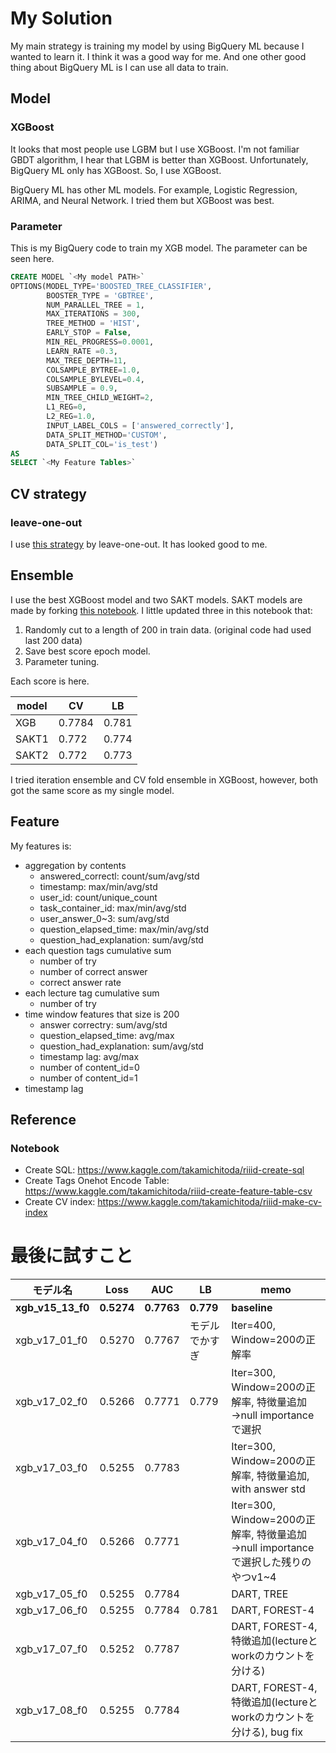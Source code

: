 # My Solution


My main strategy is training my model by using BigQuery ML because I wanted to learn it.
I think it was a good way for me. And one other good thing about BigQuery ML is I can use all data to train.

## Model
### XGBoost
It looks that most people use LGBM but I use XGBoost.
I'm not familiar GBDT algorithm, I hear that LGBM is better than XGBoost.
Unfortunately, BigQuery ML only has XGBoost. So, I use XGBoost.

BigQuery ML has other ML models. For example, Logistic Regression, ARIMA, and Neural Network.
I tried them but XGBoost was best.

### Parameter

This is my BigQuery code to train my XGB model.
The parameter can be seen here.

```sql
CREATE MODEL `<My model PATH>`
OPTIONS(MODEL_TYPE='BOOSTED_TREE_CLASSIFIER',
        BOOSTER_TYPE = 'GBTREE',
        NUM_PARALLEL_TREE = 1,
        MAX_ITERATIONS = 300,
        TREE_METHOD = 'HIST',
        EARLY_STOP = False,
        MIN_REL_PROGRESS=0.0001,
        LEARN_RATE =0.3,
        MAX_TREE_DEPTH=11,
        COLSAMPLE_BYTREE=1.0,
        COLSAMPLE_BYLEVEL=0.4,
        SUBSAMPLE = 0.9,
        MIN_TREE_CHILD_WEIGHT=2,
        L1_REG=0,
        L2_REG=1.0,
        INPUT_LABEL_COLS = ['answered_correctly'],
        DATA_SPLIT_METHOD='CUSTOM',
        DATA_SPLIT_COL='is_test')    
AS 
SELECT `<My Feature Tables>`
```

## CV strategy
### leave-one-out
I use [this strategy](https://www.kaggle.com/its7171/cv-strategy) by leave-one-out. It has looked good to me.

## Ensemble

I use the best XGBoost model and two SAKT models.
SAKT models are made by forking [this notebook](https://www.kaggle.com/tarique7/v4-fork-of-riiid-sakt-model-full).
I little updated three in this notebook that:
1. Randomly cut to a length of 200 in train data. (original code had used last 200 data)
2. Save best score epoch model.
3. Parameter tuning.

Each score is here.

|model|CV|LB|
| -- | -- | -- |
|XGB|0.7784|0.781|
|SAKT1|0.772|0.774|
|SAKT2|0.772|0.773|

I tried iteration ensemble and CV fold ensemble in XGBoost, however, both got the same score as my single model.

## Feature
My features is:
  - aggregation by contents
    - answered_correctl: count/sum/avg/std
    - timestamp: max/min/avg/std
    - user_id: count/unique_count
    - task_container_id: max/min/avg/std
    - user_answer_0~3: sum/avg/std
    - question_elapsed_time: max/min/avg/std
    - question_had_explanation: sum/avg/std
  - each question tags cumulative sum
    - number of try
    - number of correct answer
    - correct answer rate
  - each lecture tag cumulative sum
    - number of try
  - time window features that size is 200 
    - answer correctry: sum/avg/std
    - question_elapsed_time: avg/max
    - question_had_explanation: sum/avg/std
    - timestamp lag: avg/max
    - number of content_id=0
    - number of content_id=1
  - timestamp lag

## Reference
### Notebook
- Create SQL: https://www.kaggle.com/takamichitoda/riiid-create-sql
- Create Tags Onehot Encode Table: https://www.kaggle.com/takamichitoda/riiid-create-feature-table-csv
- Create CV index: https://www.kaggle.com/takamichitoda/riiid-make-cv-index

# 最後に試すこと

|モデル名|Loss|AUC|LB|memo|
|--|--|--|--|--|
|__xgb_v15_13_f0__|__0.5274__|__0.7763__|__0.779__|__baseline__|
|xgb_v17_01_f0|0.5270|0.7767|モデルでかすぎ|Iter=400, Window=200の正解率|
|xgb_v17_02_f0|0.5266|0.7771|0.779|Iter=300, Window=200の正解率, 特徴量追加→null importanceで選択|
|xgb_v17_03_f0|0.5255|0.7783||Iter=300, Window=200の正解率, 特徴量追加, with answer std|
|xgb_v17_04_f0|0.5266|0.7771||Iter=300, Window=200の正解率, 特徴量追加→null importanceで選択した残りのやつv1~4|
|xgb_v17_05_f0|0.5255|0.7784||DART, TREE|
|xgb_v17_06_f0|0.5255|0.7784|0.781|DART, FOREST-4|
|xgb_v17_07_f0|0.5252|0.7787||DART, FOREST-4, 特徴追加(lectureとworkのカウントを分ける)|
|xgb_v17_08_f0|0.5255|0.7784||DART, FOREST-4, 特徴追加(lectureとworkのカウントを分ける), bug fix|
